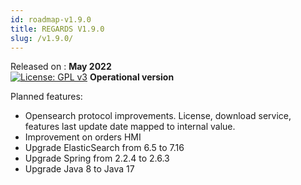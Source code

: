 ```yaml
---
id: roadmap-v1.9.0
title: REGARDS V1.9.0
slug: /v1.9.0/
---
```


Released on : **May 2022**  
[![License: GPL v3](https://img.shields.io/badge/License-GPLv3-blue.svg)](https://www.gnu.org/licenses/gpl-3.0)
**Operational version**

Planned features:

- Opensearch protocol improvements. License, download service, features last update date mapped to internal value.
- Improvement on orders HMI
- Upgrade ElasticSearch from 6.5 to 7.16
- Upgrade Spring from 2.2.4 to 2.6.3
- Upgrade Java 8 to Java 17
